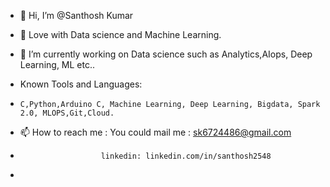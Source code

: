 - 👋 Hi, I’m @Santhosh Kumar
- 👀 Love with  Data science and Machine Learning.
- 🌱 I’m currently working on Data science such as Analytics,AIops, Deep Learning, ML etc..

- Known Tools and Languages:
-     C,Python,Arduino C, Machine Learning, Deep Learning, Bigdata, Spark 2.0, MLOPS,Git,Cloud.
- 📫 How to reach me :  You could mail me : sk6724486@gmail.com
-                       linkedin: linkedin.com/in/santhosh2548
-                       
<!---
Jotaro-kuzo/Jotaro-kuzo is a ✨ special ✨ repository because its `README.md` (this file) appears on your GitHub profile.
You can click the Preview link to take a look at your changes.
--->
